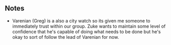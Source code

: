 



## Notes
- Varenian (Greg) is a also a city watch so its given me someone to immediately trust within our group. Zuke wants to maintain some level of confidence that he's capable of doing what needs to be done but he's okay to sort of follow the lead of Varenian for now.


